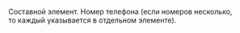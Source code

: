 
Составной элемент. Номер телефона (если номеров несколько, то каждый указывается в отдельном элементе).
